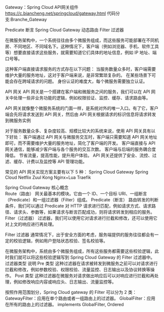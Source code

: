 
Gateway：Spring Cloud API网关组件 https://c.biancheng.net/springcloud/gateway.html
代码分支:Branche_Gateway


Predicate 断言
Spring Cloud Gateway 动态路由
Filter 过滤器


在微服务架构中，一个系统往往由多个微服务组成，而这些服务可能部署在不同机房、不同地区、不同域名下。这种情况下，客户端（例如浏览器、手机、软件工具等）想要直接请求这些服务，就需要知道它们具体的地址信息，例如 IP 地址、端口号等。

这种客户端直接请求服务的方式存在以下问题：
当服务数量众多时，客户端需要维护大量的服务地址，这对于客户端来说，是非常繁琐复杂的。
在某些场景下可能会存在跨域请求的问题。
身份认证的难度大，每个微服务需要独立认证。


API 网关
API 网关是一个搭建在客户端和微服务之间的服务，我们可以在 API 网关中处理一些非业务功能的逻辑，例如权限验证、监控、缓存、请求路由等。

API 网关就像整个微服务系统的门面一样，是系统对外的唯一入口。有了它，客户端会先将请求发送到 API 网关，然后由 API 网关根据请求的标识信息将请求转发到微服务实例


对于服务数量众多、复杂度较高、规模比较大的系统来说，使用 API 网关具有以下好处：
客户端通过 API 网关与微服务交互时，客户端只需要知道 API 网关地址即可，而不需要维护大量的服务地址，简化了客户端的开发。
客户端直接与 API 网关通信，能够减少客户端与各个服务的交互次数。
客户端与后端的服务耦合度降低。
节省流量，提高性能，提升用户体验。
API 网关还提供了安全、流控、过滤、缓存、计费以及监控等 API 管理功能。


常见的 API 网关实现方案主要有以下 5 种：
Spring Cloud Gateway
Spring Cloud Netflix Zuul
Kong
Nginx+Lua
Traefik



Spring Cloud Gateway 核心概念	
Route（路由）	网关最基本的模块。它由一个 ID、一个目标 URI、一组断言（Predicate）和一组过滤器（Filter）组成。
Predicate（断言）	路由转发的判断条件，我们可以通过 Predicate 对 HTTP 请求进行匹配，例如请求方式、请求路径、请求头、参数等，如果请求与断言匹配成功，则将请求转发到相应的服务。
Filter（过滤器）	过滤器，我们可以使用它对请求进行拦截和修改，还可以使用它对上文的响应进行再处理。


Filter 过滤器
通常情况下，出于安全方面的考虑，服务端提供的服务往往都会有一定的校验逻辑，例如用户登陆状态校验、签名校验等。

在微服务架构中，系统由多个微服务组成，所有这些服务都需要这些校验逻辑，此时我们就可以将这些校验逻辑写到 Spring Cloud Gateway 的 Filter 过滤器中。
过滤器类型	说明
Pre 类型	这种过滤器在请求被转发到微服务之前可以对请求进行拦截和修改，例如参数校验、权限校验、流量监控、日志输出以及协议转换等操作。
Post 类型	这种过滤器在微服务对请求做出响应后可以对响应进行拦截和再处理，例如修改响应内容或响应头、日志输出、流量监控等。

按照作用范围划分，Spring Cloud gateway 的 Filter 可以分为 2 类：
GatewayFilter：应用在单个路由或者一组路由上的过滤器。
GlobalFilter：应用在所有的路由上的过滤器。  implements GlobalFilter, Ordered



